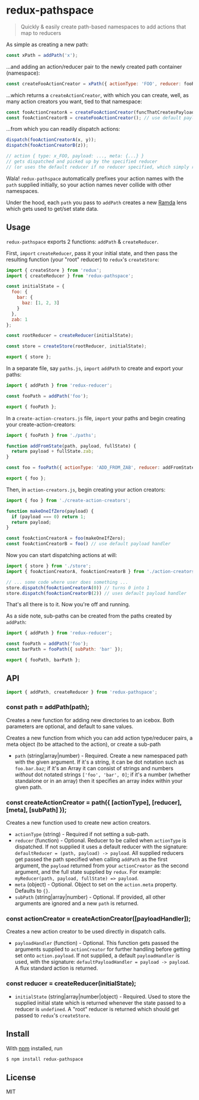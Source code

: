 # redux-pathspace

> Quickly & easily create path-based namespaces to add actions that map to reducers

As simple as creating a new path:

```js
const xPath = addPath('x');
```

...and adding an action/reducer pair to the newly created path container (namespace):

```js
const createFooActionCreator = xPath({ actionType: 'FOO', reducer: fooReducer });
```

...which returns a `createActionCreator`, with which you can create, well, as many action creators you want, tied to that namespace:

```js
const fooActionCreatorA = createFooActionCreator(funcThatCreatesPayload);
const fooActionCreatorB = createFooActionCreator(); // use default payload handler, which simply passes args passed to action creator
```

...from which you can readily dispatch actions:

```js
dispatch(fooActionCreatorA(x, y));
dispatch(fooActionCreatorB(z));

// action { type: x_FOO, payload: ..., meta: {...} }
// gets dispatched and picked up by the specified reducer
// (or uses the default reducer if no reducer specified, which simply returns the payload)
```

Wala! `redux-pathspace` automatically prefixes your action names with the `path` supplied initially, so your action names never collide with other namespaces.

Under the hood, each `path` you pass to `addPath` creates a new [Ramda](https://github.com/Ramda/ramda) lens which gets used to get/set state data.

## Usage

`redux-pathspace` exports 2 functions: `addPath` & `createReducer`.

First, `import` `createReducer`, pass it your initial state, and then pass the resulting function (your "root" reducer) to `redux`'s `createStore`:

```js
import { createStore } from 'redux';
import { createReducer } from 'redux-pathspace';

const initialState = {
  foo: {
    bar: {
      baz: [1, 2, 3]
    }
  },
  zab: 1
};

const rootReducer = createReducer(initialState);

const store = createStore(rootReducer, initialState);

export { store };
```

In a separate file, say `paths.js`, `import` `addPath` to create and export your paths:

```js
import { addPath } from 'redux-reducer';

const fooPath = addPath('foo');

export { fooPath };
```

In a `create-action-creators.js` file, `import` your paths and begin creating your create-action-creators:

```js
import { fooPath } from './paths';

function addFromState(path, payload, fullState) {
  return payload + fullState.zab;
}

const foo = fooPath({ actionType: 'ADD_FROM_ZAB', reducer: addFromState });

export { foo };
```

Then, in `action-creators.js`, begin creating your action creators:

```js
import { foo } from './create-action-creators';

function makeOneIfZero(payload) {
  if (payload === 0) return 1;
  return payload;
}

const fooActionCreatorA = foo(makeOneIfZero);
const fooActionCreatorB = foo() // use default payload handler
```

Now you can start dispatching actions at will:

```js
import { store } from './store';
import { fooActionCreatorA, fooActionCreatorB } from './action-creators';

// ... some code where user does something ...
store.dispatch(fooActionCreatorA(0)) // turns 0 into 1
store.dispatch(fooActionCreatorB(2)) // uses default payload handler

```

That's all there is to it. Now you're off and running.

As a side note, sub-paths can be created from the paths created by `addPath`:

```js
import { addPath } from 'redux-reducer';

const fooPath = addPath('foo');
const barPath = fooPath({ subPath: 'bar' });

export { fooPath, barPath };

```

## API

```js
import { addPath, createReducer } from 'redux-pathspace';
```

### const path = addPath(path);

Creates a new function for adding new directories to an icebox. Both parameters
are optional, and default to sane values.

Creates a new function from which you can add action type/reducer pairs, a meta object (to be attached to the action), or create a sub-path

- `path` (string|array|number) - Required. Create a new namespaced path with the given argument. If it's a string, it can be dot notation such as `foo.bar.baz`; if it's an Array it can consist of strings and numbers *without* dot notated strings `['foo', 'bar', 0]`; if it's a number (whether standalone or in an array) then it specifies an array index within your given path.

### const createActionCreator = path({ [actionType], [reducer], [meta], [subPath] });

Creates a new function used to create new action creators.

- `actionType` (string) - Required if not setting a sub-path.
- `reducer` (function) - Optional. Reducer to be called when `actionType` is dispatched. If not supplied it uses a default reducer with the signature: `defaultReducer = (path, payload) -> payload`. All supplied reducers get passed the path specified when calling `addPath` as the first argument, the `payload` returned from your `actionCreator` as the second argument, and the full state supplied by `redux`. For example: `myReducer(path, payload, fullState) => payload`.
- `meta` (object) - Optional. Object to set on the `action.meta` property. Defaults to `{}`.
- `subPath` (string|array|number) - Optional. If provided, all other arguments are ignored and a new `path` is returned.

### const actionCreator = createActionCreator([payloadHandler]);

Creates a new action creator to be used directly in dispatch calls.

- `payloadHandler` (function) - Optional. This function gets passed the arguments supplied to `actionCreator` for further handling before getting set onto `action.payload`. If not supplied, a default `payloadHandler` is used, with the signature: `defaultPayloadHandler = payload -> payload`. A flux standard action is returned.

### const reducer = createReducer(initialState);

- `initialState` (string|array|number|object) - Required. Used to store the supplied initial state which is returned whenever the state passed to a reducer is `undefined`. A "root" reducer is returned which should get passed to `redux`'s `createStore`.

## Install

With [npm](https://npmjs.org/) installed, run

```sh
$ npm install redux-pathspace
```

## License

MIT
